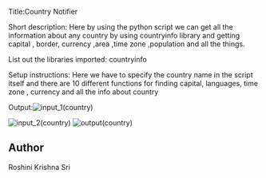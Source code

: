 Title:Country Notifier

Short description: Here by using the python script we can get all the information about any country by using countryinfo library and getting capital , border, currency ,area ,time zone ,population and all the things.

List out the libraries imported: countryinfo

Setup instructions: Here we have to specify the country name in the script itself and there are 10 different functions for finding capital, languages, time zone , currency and all the info about country

Output:![input_1(country)](https://user-images.githubusercontent.com/71593494/122017644-c9161200-cddf-11eb-8fa8-c3953008391f.png)

![input_2(country)](https://user-images.githubusercontent.com/71593494/122017658-cc110280-cddf-11eb-9a30-cbf4c846cb6a.png)
![output(country)](https://user-images.githubusercontent.com/71593494/122017680-d03d2000-cddf-11eb-9d3d-b44b9d6540c1.png)

## Author
Roshini Krishna Sri
